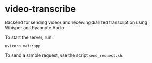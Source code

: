 # video-transcribe
Backend for sending videos and receiving diarized transcription using Whisper and Pyannote Audio

To start the server, run:

```uvicorn main:app```

To send a sample request, use the script `send_request.sh`.

